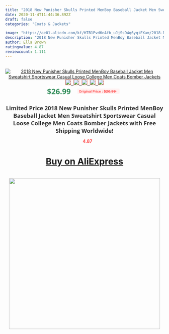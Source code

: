 ```yaml
---
title: "2018 New Punisher Skulls Printed MenBoy Baseball Jacket Men Sweatshirt Sportswear Casual Loose College Men Coats Bomber Jackets"
date: 2020-11-4T11:44:36.892Z
draft: false
categories: "Coats & Jackets"

image: "https://ae01.alicdn.com/kf/HTB1Pvd6eAfb_uJjSsD4q6yqiFXam/2018-New-Punisher-Skulls-Printed-Men-Boy-Baseball-Jacket-Men-Sweatshirt-Sportswear-Casual-Loose-College-Men.jpg"
description: "2018 New Punisher Skulls Printed MenBoy Baseball Jacket Men Sweatshirt Sportswear Casual Loose College Men Coats Bomber Jackets"
author: Ella Brown
ratingvalue: 4.87
reviewcount: 1.111
---
```

<br>
<div style="text-align: center;">
<a href="https://s.click.aliexpress.com/e/_9wO1kt" target="_blank" rel="nofollow noopener noreferrer"><img alt="2018 New Punisher Skulls Printed MenBoy Baseball Jacket Men Sweatshirt Sportswear Casual Loose College Men Coats Bomber Jackets" class="magnifier-image" src="https://ae01.alicdn.com/kf/HTB1Pvd6eAfb_uJjSsD4q6yqiFXam/2018-New-Punisher-Skulls-Printed-Men-Boy-Baseball-Jacket-Men-Sweatshirt-Sportswear-Casual-Loose-College-Men.jpg_640x640.jpg">
<br>
<img style="border:1px solid salmon" src="https://ae01.alicdn.com/kf/HTB1Pvd6eAfb_uJjSsD4q6yqiFXam/2018-New-Punisher-Skulls-Printed-Men-Boy-Baseball-Jacket-Men-Sweatshirt-Sportswear-Casual-Loose-College-Men.jpg_120x120.jpg">&nbsp;&nbsp;<img style="border:1px solid salmon" src="https://ae01.alicdn.com/kf/HTB1hsJToC_I8KJjy0Foq6yFnVXay/2018-New-Punisher-Skulls-Printed-Men-Boy-Baseball-Jacket-Men-Sweatshirt-Sportswear-Casual-Loose-College-Men.jpg_120x120.jpg">&nbsp;&nbsp;<img style="border:1px solid salmon" src="https://ae01.alicdn.com/kf/HTB1O69lowvD8KJjy0Flq6ygBFXaZ/2018-New-Punisher-Skulls-Printed-Men-Boy-Baseball-Jacket-Men-Sweatshirt-Sportswear-Casual-Loose-College-Men.jpg_120x120.jpg">&nbsp;&nbsp;<img style="border:1px solid salmon" src="https://ae01.alicdn.com/kf/HTB1oHZcm7fb_uJjSsrbq6z6bVXaX/2018-New-Punisher-Skulls-Printed-Men-Boy-Baseball-Jacket-Men-Sweatshirt-Sportswear-Casual-Loose-College-Men.jpg_120x120.jpg">&nbsp;&nbsp;<img style="border:1px solid salmon" src="https://ae01.alicdn.com/kf/HTB1BeW9oDnI8KJjy0Ffq6AdoVXaG/2018-New-Punisher-Skulls-Printed-Men-Boy-Baseball-Jacket-Men-Sweatshirt-Sportswear-Casual-Loose-College-Men.jpg_120x120.jpg"></a></div><br0>
<div style="text-align: center;"><span style="background-color: white; border: 0px; box-sizing: border-box; color: seagreen; display: inline-block; font-family: &quot;open sans&quot; , &quot;arial&quot; , &quot;helvetica&quot; , sans-serif , &quot;heiti&quot;; font-size: 24px; font-stretch: inherit; font-weight: 700; line-height: inherit; margin: 0px 10px 0px 0px; padding: 0px; vertical-align: middle;">$26.99 </span>
<span style="background: rgb(255 , 241 , 241); border-radius: 3px; border: 0px; box-sizing: border-box; color: #ff4747; display: inline-block; font-family: inherit; font-size: 12px; font-stretch: inherit; font-style: inherit; font-variant: inherit; font-weight: 600; line-height: inherit; margin: 0px; padding: 2px 5px; transform: scale(0.9); vertical-align: middle;">Original Price : <b style="text-decoration: line-through;">$26.99 </b> &nbsp;&nbsp;</span></div>
<h1 style="color: #333333; display: inline-block; font-family: &quot;open sans&quot; , &quot;arial&quot; , &quot;helvetica&quot; , sans-serif , &quot;heiti&quot;; font-size: 18px; font-stretch: inherit; font-weight: 700; text-align: center;">Limited Price 2018 New Punisher Skulls Printed MenBoy Baseball Jacket Men Sweatshirt Sportswear Casual Loose College Men Coats Bomber Jackets with Free Shipping Worldwide!</h1>
<div style="color: #ff4747; text-align: center;">
<img src="https://4.bp.blogspot.com/-M0ZcTcb-5uY/XleCXlxnR4I/AAAAAAAAAEc/OrjgMkXV1oMQFaCRZj5HQwOCBcu3w1FegCPcBGAYYCw/s1600/star.png" style="height: 15px;">&nbsp;<b>4.87</b></div>
<div class="button_cont" align="center"><a class="buynow_a" href="https://s.click.aliexpress.com/e/_9wO1kt" target="_blank" rel="nofollow noopener noreferrer"><H1>Buy on AliExpress</H1></a></div><br>
<div class="separator" style="clear: both; text-align: center;">
<img src="https://lh3.googleusercontent.com/-pTy5HemUv9M/XlePHvY0dAI/AAAAAAAAAE4/0nX5iRUoIWY8eMW9Dpxeirr157OZliDIgCLcBGAsYHQ/s1600/badge.gif" width="480">
</div>
